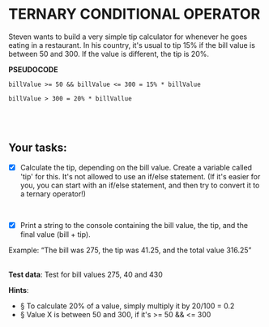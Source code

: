 # TERNARY CONDITIONAL OPERATOR

Steven wants to build a very simple tip calculator for whenever he goes eating in a restaurant. 
In his country, it's usual to tip 15% if the bill value is between 50 and 300.
If the value is different, the tip is 20%.
<br>

**PSEUDOCODE** 

```
billValue >= 50 && billValue <= 300 = 15% * billValue

billValue > 300 = 20% * billVallue
```
<br>
<br>

## Your tasks:

- [x] Calculate the tip, depending on the bill value.
    Create a variable called 'tip' for this.
    It's not allowed to use an if/else statement.
    (If it's easier for you, you can start with an if/else statement, and then try to convert it to a ternary operator!)
<br>

- [x] Print a string to the console containing the bill value, the tip, and the final value (bill + tip).

Example: “The bill was 275, the tip was 41.25, and the total value 316.25”
<br>
<br>


**Test data**: Test for bill values 275, 40 and 430
<br>

**Hints**:

- § To calculate 20% of a value, simply multiply it by 20/100 = 0.2
- § Value X is between 50 and 300, if it's >= 50 && <= 300
